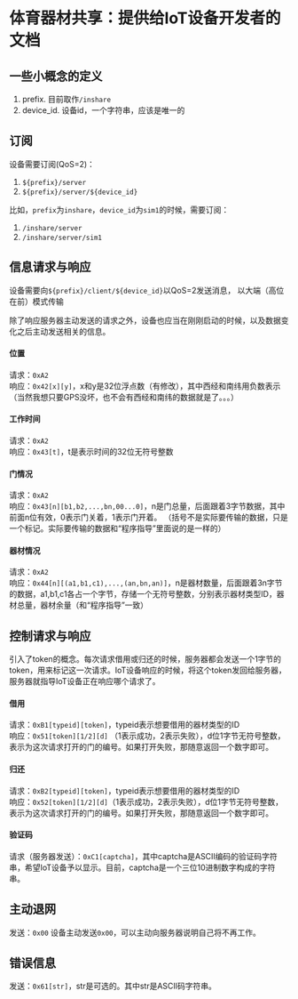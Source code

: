 # 体育器材共享：提供给IoT设备开发者的文档

## 一些小概念的定义
1. prefix. 目前取作`/inshare`
2. device_id. 设备id，一个字符串，应该是唯一的

## 订阅
设备需要订阅(QoS=2)：
1. `${prefix}/server`
1. `${prefix}/server/${device_id}`

比如，`prefix`为`inshare`，`device_id`为`sim1`的时候，需要订阅：
1. `/inshare/server`
1. `/inshare/server/sim1`

## 信息请求与响应
设备需要向`${prefix}/client/${device_id}`以QoS=2发送消息，
以大端（高位在前）模式传输

除了响应服务器主动发送的请求之外，设备也应当在刚刚启动的时候，以及数据变化之后主动发送相关的信息。

#### 位置
请求：`0xA2`\
响应：`0x42[x][y]`，x和y是32位浮点数（有修改），其中西经和南纬用负数表示（当然我想只要GPS没坏，也不会有西经和南纬的数据就是了。。。）
#### 工作时间
请求：`0xA2`\
响应：`0x43[t]`，t是表示时间的32位无符号整数
#### 门情况
请求：`0xA2`\
响应：`0x43[n][b1,b2,...,bn,00...0]`，n是门总量，后面跟着3字节数据，其中前面n位有效，0表示门关着，1表示门开着。
（括号不是实际要传输的数据，只是一个标记。实际要传输的数据和“程序指导”里面说的是一样的）
#### 器材情况
请求：`0xA2`\
响应：`0x44[n][(a1,b1,c1),...,(an,bn,an)]`，n是器材数量，后面跟着3n字节的数据，a1,b1,c1各占一个字节，存储一个无符号整数，分别表示器材类型ID，器材总量，器材余量（和“程序指导”一致）


## 控制请求与响应
引入了token的概念。每次请求借用或归还的时候，服务器都会发送一个1字节的token，用来标记这一次请求。IoT设备响应的时候，将这个token发回给服务器，服务器就指导IoT设备正在响应哪个请求了。

#### 借用
请求：`0xB1[typeid][token]`，typeid表示想要借用的器材类型的ID\
响应：`0x51[token][1/2][d]` （1表示成功，2表示失败），d位1字节无符号整数，表示为这次请求打开的门的编号。如果打开失败，那随意返回一个数字即可。

#### 归还
请求：`0xB2[typeid][token]`，typeid表示想要借用的器材类型的ID\
响应：`0x52[token][1/2][d]`（1表示成功，2表示失败），d位1字节无符号整数，表示为这次请求打开的门的编号。如果打开失败，那随意返回一个数字即可。

#### 验证码
请求（服务器发送）：`0xC1[captcha]`，其中captcha是ASCII编码的验证码字符串，希望IoT设备予以显示。目前，captcha是一个三位10进制数字构成的字符串。

## 主动退网
发送：`0x00`
设备主动发送`0x00`，可以主动向服务器说明自己将不再工作。

## 错误信息
发送：`0x61[str]`，str是可选的。其中str是ASCII码字符串。